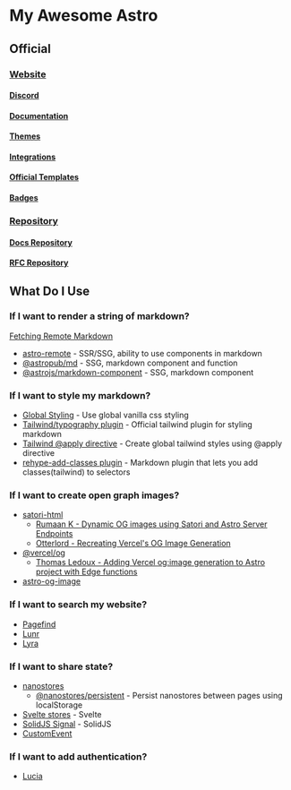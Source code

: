 # My Awesome Astro

## Official

### [Website](https://astro.build/)
#### [Discord](https://astro.build/chat)
#### [Documentation](https://docs.astro.build/en/getting-started/)
#### [Themes](https://astro.build/themes/)
#### [Integrations](https://astro.build/integrations/)
#### [Official Templates](https://astro.new/)
#### [Badges](https://astro.badg.es/)
### [Repository](https://github.com/withastro/astro)
#### [Docs Repository](https://github.com/withastro/docs)
#### [RFC Repository](https://github.com/withastro/rfcs)

## What Do I Use

### If I want to render a string of markdown?

[Fetching Remote Markdown](https://docs.astro.build/en/guides/markdown-content/#fetching-remote-markdown)

- [astro-remote](https://github.com/natemoo-re/astro-remote) - SSR/SSG, ability to use components in markdown
- [@astropub/md](https://github.com/astro-community/md) - SSG, markdown component and function
- [@astrojs/markdown-component](https://github.com/withastro/astro/tree/main/packages/markdown/component) - SSG, markdown component

### If I want to style my markdown?

- [Global Styling](https://docs.astro.build/en/guides/styling/#global-styles) - Use global vanilla css styling
- [Tailwind/typography plugin](https://tailwindcss.com/docs/typography-plugin) - Official tailwind plugin for styling markdown
- [Tailwind @apply directive](https://tailwindcss.com/docs/functions-and-directives#apply) - Create global tailwind styles using @apply directive
- [rehype-add-classes plugin](https://github.com/martypdx/rehype-add-classes) - Markdown plugin that lets you add classes(tailwind) to selectors

### If I want to create open graph images?

- [satori-html](https://github.com/natemoo-re/satori-html)
  - [Rumaan K - Dynamic OG images using Satori and Astro Server Endpoints](https://rumaan.dev/blog/open-graph-images-using-satori)
  - [Otterlord - Recreating Vercel's OG Image Generation](https://blog.otterlord.dev/post/dynamic-opengraph/)
- [@vercel/og](https://vercel.com/docs/concepts/functions/edge-functions/og-image-generation)
  - [Thomas Ledoux - Adding Vercel og:image generation to Astro project with Edge functions](https://dev.to/thomasledoux1/adding-vercel-ogimage-generation-to-astro-project-with-edge-functions-4mj2)
- [astro-og-image](https://www.npmjs.com/package/astro-og-image)

### If I want to search my website?

- [Pagefind](https://pagefind.app/)
- [Lunr](https://github.com/siverv/astro-lunr)
- [Lyra](https://github.com/LyraSearch/plugin-astro#readme)

### If I want to share state?

- [nanostores](https://github.com/nanostores/nanostores)
  - [@nanostores/persistent](https://github.com/nanostores/persistent) - Persist nanostores between pages using localStorage
- [Svelte stores](https://svelte.dev/docs#run-time-svelte-store) - Svelte
- [SolidJS Signal](https://www.solidjs.com/docs/latest#createsignal) - SolidJS
- [CustomEvent](https://developer.mozilla.org/en-US/docs/Web/Events/Creating_and_triggering_events)

### If I want to add authentication?

- [Lucia](https://lucia-auth.vercel.app/astro/start-here/getting-started)
